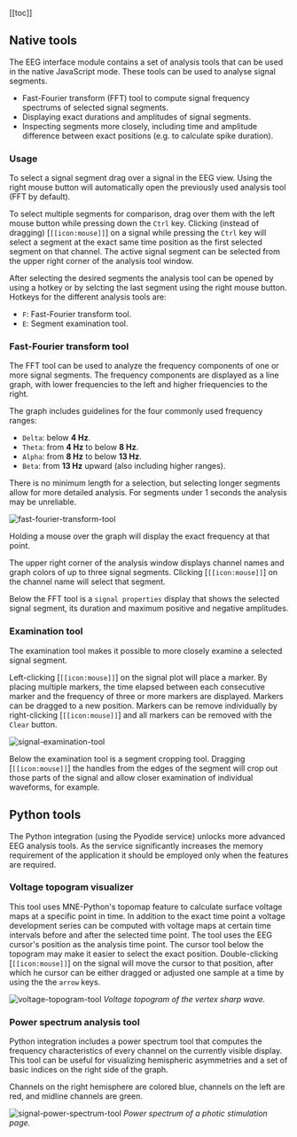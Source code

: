 [[toc]]

## Native tools

The EEG interface module contains a set of analysis tools that can be used in the native JavaScript mode. These tools can be used to analyse signal segments.
- Fast-Fourier transform (FFT) tool to compute signal frequency spectrums of selected signal segments.
- Displaying exact durations and amplitudes of signal segments.
- Inspecting segments more closely, including time and amplitude difference between exact positions (e.g. to calculate spike duration).

### Usage

To select a signal segment drag over a signal in the EEG view. Using the right mouse button will automatically open the previously used analysis tool (FFT by default).

To select multiple segments for comparison, drag over them with the left mouse button while pressing down the `Ctrl` key. Clicking (instead of dragging) [`[[icon:mouse]]`] on a signal while pressing the `Ctrl` key will select a segment at the exact same time position as the first selected segment on that channel. The active signal segment can be selected from the upper right corner of the analysis tool window.

After selecting the desired segments the analysis tool can be opened by using a hotkey or by selcting the last segment using the right mouse button. Hotkeys for the different analysis tools are:
- `F`: Fast-Fourier transform tool.
- `E`: Segment examination tool.

### Fast-Fourier transform tool

The FFT tool can be used to analyze the frequency components of one or more signal segments. The frequency components are displayed as a line graph, with lower frequencies to the left and higher friequencies to the right.

The graph includes guidelines for the four commonly used frequency ranges:
- `Delta`: below **4 Hz**.
- `Theta`: from **4 Hz** to below **8 Hz**.
- `Alpha`: from **8 Hz** to below **13 Hz**.
- `Beta`: from **13 Hz** upward (also including higher ranges).

There is no minimum length for a selection, but selecting longer segments allow for more detailed analysis. For segments under 1 seconds the analysis may be unreliable.

![fast-fourier-transform-tool](/img/fast-fourier-transform-tool.png)

Holding a mouse over the graph will display the exact frequency at that point.

The upper right corner of the analysis window displays channel names and graph colors of up to three signal segments. Clicking [`[[icon:mouse]]`] on the channel name will select that segment.

Below the FFT tool is a `signal properties` display that shows the selected signal segment, its duration and maximum positive and negative amplitudes.

### Examination tool

The examination tool makes it possible to more closely examine a selected signal segment.

Left-clicking [`[[icon:mouse]]`] on the signal plot will place a marker. By placing multiple markers, the time elapsed between each consecutive marker and the frequency of three or more markers are displayed. Markers can be dragged to a new position. Markers can be remove individually by right-clicking [`[[icon:mouse]]`] and all markers can be removed with the `Clear` button.

![signal-examination-tool](/img/signal-examination-tool.png)

Below the examination tool is a segment cropping tool. Dragging [`[[icon:mouse]]`] the handles from the edges of the segment will crop out those parts of the signal and allow closer examination of individual waveforms, for example.

## Python tools

The Python integration (using the Pyodide service) unlocks more advanced EEG analysis tools. As the service significantly increases the memory requirement of the application it should be employed only when the features are required.

### Voltage topogram visualizer

This tool uses MNE-Python's topomap feature to calculate surface voltage maps at a specific point in time. In addition to the exact time point a voltage development series can be computed with voltage maps at certain time intervals before and after the selected time point. The tool uses the EEG cursor's position as the analysis time point. The cursor tool below the topogram may make it easier to select the exact position. Double-clicking [`[[icon:mouse]]`] on the signal will move the cursor to that position, after which he cursor can be either dragged or adjusted one sample at a time by using the the `arrow` keys.

![voltage-topogram-tool](/img/voltage-topogram-tool.png)
_Voltage topogram of the vertex sharp wave._

### Power spectrum analysis tool

Python integration includes a power spectrum tool that computes the frequency characteristics of every channel on the currently visible display. This tool can be useful for visualizing hemispheric asymmetries and a set of basic indices on the right side of the graph.

Channels on the right hemisphere are colored blue, channels on the left are red, and midline channels are green.

![signal-power-spectrum-tool](/img/signal-power-spectrum-tool.png)
_Power spectrum of a photic stimulation page._
